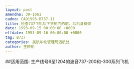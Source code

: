 ```yaml
---
layout: post
amendno: 39-1061
cadno: CAD1993-B737-11
title: 检查737飞机后下货舱门的前、后机身框架
date: 1993-09-15 00:00:00 +0800
effdate: 1993-09-16 00:00:00 +0800
tag: B737
categories: 民航华北管理局适航处
author: 王晓明
---
```


##适用范围:
生产线号6至1204的波音737-200和-300系列飞机

